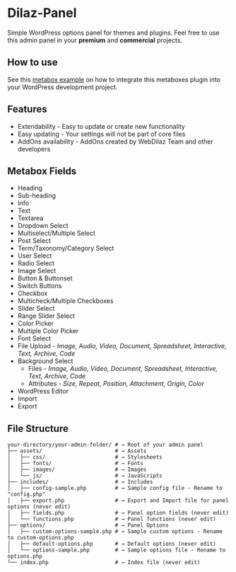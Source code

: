 # Dilaz-Panel
Simple WordPress options panel for themes and plugins.
Feel free to use this admin panel in your __premium__ and __commercial__ projects.

## How to use
See this [metabox example](https://github.com/Rodgath/Dilaz-Panel-Options-Sample) on how to integrate this metaboxes plugin into your WordPress development project.

## Features
* Extendability - Easy to update or create new functionality 
* Easy updating - Your settings will not be part of core files
* AddOns availability - AddOns created by WebDilaz Team and other developers

## Metabox Fields
* Heading
* Sub-heading
* Info
* Text
* Textarea
* Dropdown Select 
* Multiselect/Multiple Select
* Post Select
* Term/Taxonomy/Category Select
* User Select
* Radio Select
* Image Select
* Button & Buttonset
* Switch Buttons
* Checkbox
* Multicheck/Multiple Checkboxes
* Slider Select
* Range Slider Select
* Color Picker
* Multiple Color Picker
* Font Select
* File Upload - *Image, Audio, Video, Document, Spreadsheet, Interactive, Text, Archive, Code*
* Background Select
	* Files - *Image, Audio, Video, Document, Spreadsheet, Interactive, Text, Archive, Code*
	* Attributes - *Size, Repeat, Position, Attachment, Origin, Color*
* WordPress Editor
* Import
* Export

## File Structure
```
your-directory/your-admin-folder/ # → Root of your admin panel
├── assets/                       # → Assets
│   ├── css/                      # → Stylesheets
│   ├── fonts/                    # → Fonts
│   ├── images/                   # → Images
│   └── js/                       # → JavaScripts
├── includes/                     # → Includes
│   ├── config-sample.php         # → Sample config file - Rename to "config.php"
│   ├── export.php                # → Export and Import file for panel options (never edit)
│   ├── fields.php                # → Panel option fields (never edit)
│   └── functions.php             # → Panel functions (never edit)
├── options/                      # → Panel Options
│   ├── custom-options-sample.php # → Sample custom options - Rename to custom-options.php
│   ├── default-options.php       # → Default options (never edit)
│   └── options-sample.php        # → Sample options file - Rename to options.php
└── index.php                     # → Index file (never edit)
```


